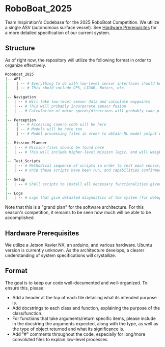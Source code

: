 # RoboBoat_2025
Team Inspiration's Codebase for the 2025 RoboBoat Competition. We utilize a single ASV (autonomous surface vessel). See [Hardware Prerequisites](#hardware-prerequisites) for a more detailed specification of our current system.

## Structure
As of right now, the repository will utilize the following format in order to organize effectively.

```bash
RoboBoat_2025
|-- API
|    | -- # Everything to do with low-level sensor interfaces should be here
|    | -- # This shold include GPS, LIDAR, Motors, etc.
|    
|-- Navigation
|   | -- # Will take low-level sensor data and calculate waypoints
|   | -- # This will probably incorporate sensor fusion
|   | -- # Calculation of motor speeds/directions will probably take place here
|
|-- Perception
|    | -- # Accessing camera code will be here
|    | -- # Models will be here too
|    | -- # Model processing files in order to obtain ML model output will be found here as well
|
|-- Mission_Planner
|   | -- # Mission files should be found here
|   | -- # This will include higher-level mission logic, and will weigh perception and navigation data to generate actuation.
|   
|-- Test_Scripts
|   | -- # Methodical sequence of scripts in order to test each sensor/navigation/perception capability.
|   | -- # Once these scripts have been run, and capabilities confirmed, then we can run real missions.
|
|-- Setup
|   | -- # Shell scripts to install all necessary functionalities given the right hardware
|
|-- Logs
|   | -- # Logs that give detailed diagnostics of the system (for debug purposes).
```

Note that this is a "grand plan" for the software architecture. For this season's competition, it remains to be seen how much will be able to be accomplished.

## Hardware Prerequisites

We utilize a Jetson Xavier NX, an arduino, and various hardware. Ubuntu version is currently unknown. As the architecture develops, a clearer understanding of 
system specifications will crystallize. 

## Format
The goal is to keep our code well-documented and well-organized. To ensure this, please:
- Add a header at the top of each file detailing what its intended purpose is.
- Add docstrings to each class and function, explaining the purpose of the class/function.
- For functions that take arguments/return specific items, please include in the docstring the arguments expected, along with the type, as well as the type of object returned and what its significance is.
- Add "#" comments throughout the code, especially for long/more convoluted files to explain low-level processes.